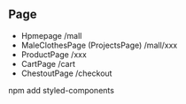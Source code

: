 ## Page

* Hpmepage  /mall
* MaleClothesPage (ProjectsPage) /mall/xxx
* ProductPage /xxx
* CartPage /cart
* ChestoutPage /checkout

npm add styled-components
